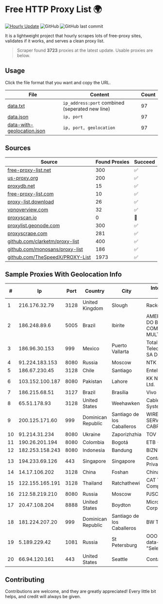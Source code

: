 
# Free HTTP Proxy List 🌍

[![Hourly Update](https://github.com/mertguvencli/http-proxy-list/actions/workflows/main.yml/badge.svg?branch=main)](https://github.com/mertguvencli/http-proxy-list/actions/workflows/main.yml)
![GitHub](https://img.shields.io/github/license/mertguvencli/http-proxy-list)
![GitHub last commit](https://img.shields.io/github/last-commit/mertguvencli/http-proxy-list)

It is a lightweight project that hourly scrapes lots of free-proxy sites, validates if it works, and serves a clean proxy list.


> Scraper found **3723** proxies at the latest update. Usable proxies are below.

## Usage

Click the file format that you want and copy the URL.


|File|Content|Count|
|----|-------|-----|
|[data.txt](https://raw.githubusercontent.com/mertguvencli/http-proxy-list/main/proxy-list/data.txt)|`ip_address:port` combined (seperated new line)|97|
|[data.json](https://raw.githubusercontent.com/mertguvencli/http-proxy-list/main/proxy-list/data.json)|`ip, port`|97|
|[data-with-geolocation.json](https://raw.githubusercontent.com/mertguvencli/http-proxy-list/main/proxy-list/data-with-geolocation.json)|`ip, port, geolocation`|97|

## Sources

|Source|Found Proxies|Succeed|
|------|-------------|-------|
|[free-proxy-list.net](https://free-proxy-list.net)|300|✅|
|[us-proxy.org](https://www.us-proxy.org)|200|✅|
|[proxydb.net](http://proxydb.net)|15|✅|
|[free-proxy-list.com](https://free-proxy-list.com/?page=&port=&type%5B%5D=http&type%5B%5D=https&up_time=0&search=Search)|10|✅|
|[proxy-list.download](https://www.proxy-list.download/HTTP)|26|✅|
|[vpnoverview.com](https://vpnoverview.com/privacy/anonymous-browsing/free-proxy-servers)|32|✅|
|[proxyscan.io](https://www.proxyscan.io)|0|🚫|
|[proxylist.geonode.com](https://proxylist.geonode.com/api/proxy-list?limit=300&page=1&sort_by=lastChecked&sort_type=desc&protocols=http,https)|300|✅|
|[proxyscrape.com](https://api.proxyscrape.com/v2/?request=displayproxies&protocol=http&timeout=10000&country=all&ssl=all&anonymity=all)|281|✅|
|[github.com/clarketm/proxy-list](https://raw.githubusercontent.com/clarketm/proxy-list/master/proxy-list-raw.txt)|400|✅|
|[github.com/monosans/proxy-list](https://raw.githubusercontent.com/monosans/proxy-list/main/proxies/http.txt)|186|✅|
|[github.com/TheSpeedX/PROXY-List](https://raw.githubusercontent.com/TheSpeedX/PROXY-List/master/http.txt)|1973|✅|


## Sample Proxies With Geolocation Info

|#|Ip|Port|Country|City|Internet Service Provider|
|-|--|----|-------|----|-------------------------|
|1|216.176.32.79|3128|United Kingdom|Slough|Rackdog, LLC|
|2|186.248.89.6|5005|Brazil|Ibirite|AMERICAN TOWER DO BRASIL-COMUNICA??O MULTIM?DIA LT|
|3|186.96.30.153|999|Mexico|Puerto Vallarta|Total Play Telecomunicaciones SA De CV|
|4|91.224.183.153|8080|Russia|Moscow|NTK Obj|
|5|186.67.230.45|3128|Chile|Santiago|Entel Chile S.A.|
|6|103.152.100.187|8080|Pakistan|Lahore|KK Networks (Pvt) Ltd.|
|7|186.215.68.51|3127|Brazil|Brasília|Vivo|
|8|65.51.178.93|3128|United States|Weehawken|Cablevision Systems Corp.|
|9|200.125.171.60|999|Dominican Republic|Santiago de los Caballeros|WIRELESS MULTI SERVICE VARGAS CABRERA, S. R. L|
|10|91.214.31.234|8080|Ukraine|Zaporizhzhia|TOV "Telza"|
|11|190.26.201.194|8080|Colombia|Bogotá|ETB - Colombia|
|12|182.253.158.243|8080|Indonesia|Bandung|BIZNET|
|13|194.233.69.126|443|Singapore|Singapore|Contabo Asia Private Limited|
|14|14.17.106.202|3128|China|Foshan|Chinanet|
|15|122.155.165.191|3128|Thailand|Ratchathewi|CAT Telecom Public Company Limited|
|16|212.58.219.210|8080|Russia|Moscow|PJSC Rostelecom|
|17|20.47.108.204|8888|United States|Boydton|Microsoft Corporation|
|18|181.224.207.20|999|Dominican Republic|Santiago de los Caballeros|BW TELECOM|
|19|5.189.229.42|1081|Russia|St Petersburg|OOO "Network of data-centers "Selectel"|
|20|66.94.120.161|443|United States|Seattle|Contabo Inc.|



## Contributing

Contributions are welcome, and they are greatly appreciated! Every
little bit helps, and credit will always be given.

